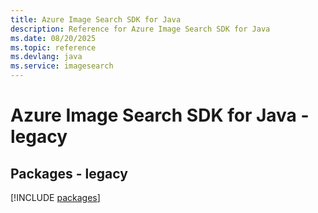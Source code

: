 ```yaml
---
title: Azure Image Search SDK for Java
description: Reference for Azure Image Search SDK for Java
ms.date: 08/20/2025
ms.topic: reference
ms.devlang: java
ms.service: imagesearch
---
```

# Azure Image Search SDK for Java - legacy
## Packages - legacy
[!INCLUDE [packages](image-search-index.md)]